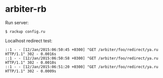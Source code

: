 # arbiter-rb
Run server:
```console
$ rackup config.ru
```

Localhost redirect test:
```console
::1 - - [12/Jan/2015:06:50:45 +0300] "GET /arbiter/foo/redirect/ya.ru HTTP/1.1" 302 - 0.0016s
::1 - - [12/Jan/2015:06:50:58 +0300] "GET /arbiter/foo/redirect/ya.ru HTTP/1.1" 302 - 0.0010s
::1 - - [12/Jan/2015:06:51:20 +0300] "GET /arbiter/foo/redirect/ya.ru HTTP/1.1" 302 - 0.0009s
```
